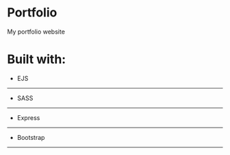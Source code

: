 # Portfolio
My portfolio website

# Built with: 
- EJS
------
- SASS
------
- Express
----------
- Bootstrap
------------


